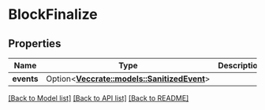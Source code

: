# BlockFinalize

## Properties

Name | Type | Description | Notes
------------ | ------------- | ------------- | -------------
**events** | Option<[**Vec<crate::models::SanitizedEvent>**](SanitizedEvent.md)> |  | [optional]

[[Back to Model list]](../README.md#documentation-for-models) [[Back to API list]](../README.md#documentation-for-api-endpoints) [[Back to README]](../README.md)



